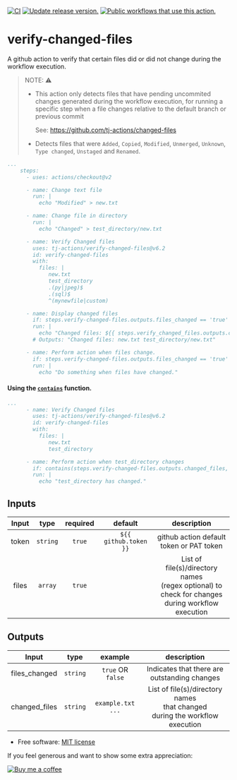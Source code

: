 [![CI](https://github.com/tj-actions/verify-changed-files/workflows/CI/badge.svg)](https://github.com/tj-actions/verify-changed-files/actions?query=workflow%3ACI)
[![Update release version.](https://github.com/tj-actions/verify-changed-files/workflows/Update%20release%20version./badge.svg)](https://github.com/tj-actions/verify-changed-files/actions?query=workflow%3A%22Update+release+version.%22) 
[![Public workflows that use this action.](https://img.shields.io/endpoint?url=https%3A%2F%2Fapi-endbug.vercel.app%2Fapi%2Fgithub-actions%2Fused-by%3Faction%3Dtj-actions%2Fverify-changed-files%26badge%3Dtrue)](https://github.com/search?o=desc&q=tj-actions+verify-changed-files+path%3A.github%2Fworkflows+language%3AYAML&s=&type=Code)

# verify-changed-files
A github action to verify that certain files did or did not change during the workflow execution.


> NOTE: :warning:
> * This action only detects files that have pending uncommited changes generated during the workflow execution, for running a specific step when a file changes relative to the default branch or previous commit
> 
>      See: https://github.com/tj-actions/changed-files
> * Detects files that were `Added`, `Copied`, `Modified`, `Unmerged`, `Unknown`, `Type changed`, `Unstaged` and `Renamed`.


```yaml
...
    steps:
      - uses: actions/checkout@v2

      - name: Change text file
        run: |
          echo "Modified" > new.txt

      - name: Change file in directory
        run: |
          echo "Changed" > test_directory/new.txt

      - name: Verify Changed files
        uses: tj-actions/verify-changed-files@v6.2
        id: verify-changed-files
        with:
          files: |
             new.txt
             test_directory
             .(py|jpeg)$
             .(sql)$
             ^(mynewfile|custom)

      - name: Display changed files
        if: steps.verify-changed-files.outputs.files_changed == 'true'
        run: |
          echo "Changed files: ${{ steps.verify_changed_files.outputs.changed_files }}"
        # Outputs: "Changed files: new.txt test_directory/new.txt"

      - name: Perform action when files change.
        if: steps.verify-changed-files.outputs.files_changed == 'true'
        run: |
          echo "Do something when files have changed."
```


#### Using the [`contains`](https://docs.github.com/en/actions/reference/context-and-expression-syntax-for-github-actions#contains) function. 

```yaml
...
      - name: Verify Changed files
        uses: tj-actions/verify-changed-files@v6.2
        id: verify-changed-files
        with:
          files: |
             new.txt
             test_directory

      - name: Perform action when test_directory changes
        if: contains(steps.verify-changed-files.outputs.changed_files, 'test_directory')
        run: |
          echo "test_directory has changed."
```



## Inputs

|   Input       |    type     |  required      |  default                      |  description               |
|:-------------:|:-----------:|:--------------:|:-----------------------------:|:--------------------------:|
| token         |  `string`   |    `true`     | `${{ github.token }}`  <br/>  | github action default token or PAT token |
| files         |  `array`   |    `true`     |                               | List of file(s)/directory names <br/> (regex optional) to check for changes <br/> during workflow execution |


## Outputs

|   Input       |    type     |  example      |  description               |
|:-------------:|:-----------:|:-------------:|:--------------------------:|
| files_changed |  `string`  |  `true` OR `false`       | Indicates that there are outstanding changes |
| changed_files |  `string`    |  `example.txt ...`      | List of file(s)/directory names <br/> that changed <br/> during the workflow execution |


* Free software: [MIT license](LICENSE)


If you feel generous and want to show some extra appreciation:

[![Buy me a coffee][buymeacoffee-shield]][buymeacoffee]

[buymeacoffee]: https://www.buymeacoffee.com/jackton1
[buymeacoffee-shield]: https://www.buymeacoffee.com/assets/img/custom_images/orange_img.png



